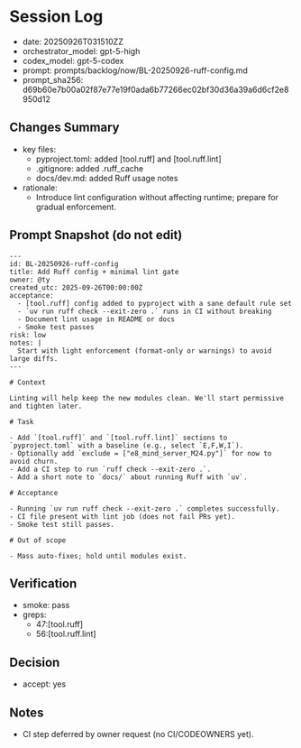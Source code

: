 # Session Log
- date: 20250926T031510ZZ
- orchestrator_model: gpt-5-high
- codex_model: gpt-5-codex
- prompt: prompts/backlog/now/BL-20250926-ruff-config.md
- prompt_sha256: d69b60e7b00a02f87e77e19f0ada6b77266ec02bf30d36a39a6d6cf2e8950d12

## Changes Summary
- key files:
  - pyproject.toml: added [tool.ruff] and [tool.ruff.lint]
  - .gitignore: added .ruff_cache
  - docs/dev.md: added Ruff usage notes
- rationale:
  - Introduce lint configuration without affecting runtime; prepare for gradual enforcement.

## Prompt Snapshot (do not edit)
```
---
id: BL-20250926-ruff-config
title: Add Ruff config + minimal lint gate
owner: @ty
created_utc: 2025-09-26T00:00:00Z
acceptance:
  - [tool.ruff] config added to pyproject with a sane default rule set
  - `uv run ruff check --exit-zero .` runs in CI without breaking
  - Document lint usage in README or docs
  - Smoke test passes
risk: low
notes: |
  Start with light enforcement (format-only or warnings) to avoid large diffs.
---

# Context

Linting will help keep the new modules clean. We'll start permissive and tighten later.

# Task

- Add `[tool.ruff]` and `[tool.ruff.lint]` sections to `pyproject.toml` with a baseline (e.g., select `E,F,W,I`).
- Optionally add `exclude = ["e8_mind_server_M24.py"]` for now to avoid churn.
- Add a CI step to run `ruff check --exit-zero .`.
- Add a short note to `docs/` about running Ruff with `uv`.

# Acceptance

- Running `uv run ruff check --exit-zero .` completes successfully.
- CI file present with lint job (does not fail PRs yet).
- Smoke test still passes.

# Out of scope

- Mass auto-fixes; hold until modules exist.
```

## Verification
- smoke: pass
- greps:
  - 47:[tool.ruff]
  - 56:[tool.ruff.lint]

## Decision
- accept: yes

## Notes
- CI step deferred by owner request (no CI/CODEOWNERS yet).
